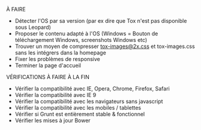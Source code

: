 À FAIRE

- Détecter l'OS par sa version (par ex dire que Tox n'est pas disponible sous Leopard)
- Proposer le contenu adapté à l'OS (Windows = Bouton de téléchargement Windows, screenshots Windows etc)
- Trouver un moyen de compresser tox-images@2x.css et tox-images.css sans les intégrers dans la homepage
- Fixer les problèmes de responsive
- Terminer la page d'accueil

VÉRIFICATIONS À FAIRE À LA FIN

- Vérifier la compatibilité avec IE, Opera, Chrome, Firefox, Safari
- Vérifier la compatibilité avec IE 9
- Vérifier la compatibilité avec les navigateurs sans javascript
- Vérifier la compatibilité avec les mobiles / tablettes
- Vérifier si Grunt est entièrement stable & fonctionnel
- Vérifier les mises à jour Bower